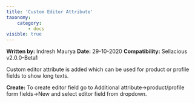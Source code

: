 ```yaml
---
title: 'Custom Editor Attribute'
taxonomy:
    category:
        - docs
visible: true
---
```


**Written by:** Indresh Maurya
**Date:** 29-10-2020
**Compatibility:** Sellacious v2.0.0-Beta1

Custom editor attribute is added which can be used for product or profile fields to show long texts.

**Create:** To create editor field go to Additional attribute->product/profile form fields->New and select editor field from dropdown.
